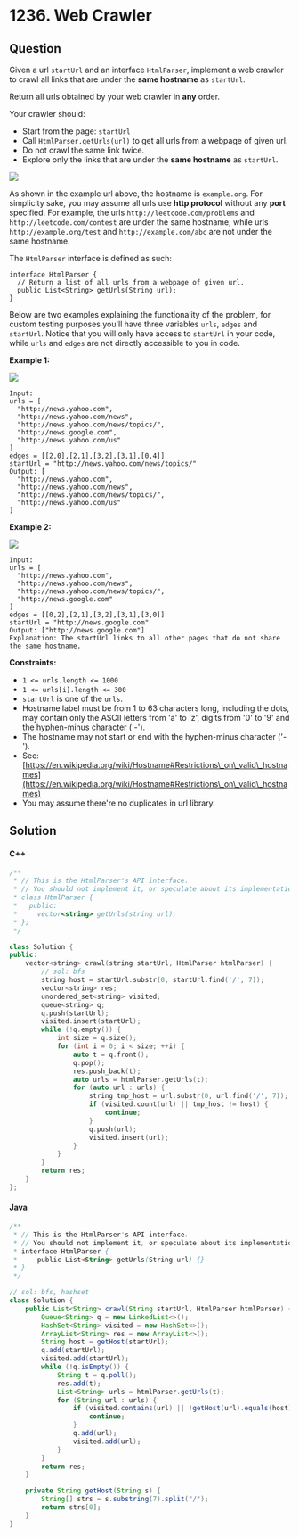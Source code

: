 # 1236. Web Crawler

## Question

Given a url `startUrl` and an interface `HtmlParser`, implement a web crawler to crawl all links that are under the **same hostname** as `startUrl`.

Return all urls obtained by your web crawler in **any** order.

Your crawler should:

* Start from the page: `startUrl`
* Call `HtmlParser.getUrls(url)` to get all urls from a webpage of given url.
* Do not crawl the same link twice.
* Explore only the links that are under the **same hostname** as `startUrl`.

![](https://assets.leetcode.com/uploads/2019/08/13/urlhostname.png)

As shown in the example url above, the hostname is `example.org`. For simplicity sake, you may assume all urls use **http protocol** without any **port** specified. For example, the urls `http://leetcode.com/problems` and `http://leetcode.com/contest` are under the same hostname, while urls `http://example.org/test` and `http://example.com/abc` are not under the same hostname.

The `HtmlParser` interface is defined as such:

```
interface HtmlParser {
  // Return a list of all urls from a webpage of given url.
  public List<String> getUrls(String url);
}
```

Below are two examples explaining the functionality of the problem, for custom testing purposes you'll have three variables `urls`, `edges` and `startUrl`. Notice that you will only have access to `startUrl` in your code, while `urls` and `edges` are not directly accessible to you in code.

**Example 1:**

![](https://assets.leetcode.com/uploads/2019/10/23/sample\_2\_1497.png)

```
Input:
urls = [
  "http://news.yahoo.com",
  "http://news.yahoo.com/news",
  "http://news.yahoo.com/news/topics/",
  "http://news.google.com",
  "http://news.yahoo.com/us"
]
edges = [[2,0],[2,1],[3,2],[3,1],[0,4]]
startUrl = "http://news.yahoo.com/news/topics/"
Output: [
  "http://news.yahoo.com",
  "http://news.yahoo.com/news",
  "http://news.yahoo.com/news/topics/",
  "http://news.yahoo.com/us"
]
```

**Example 2:**

![](https://assets.leetcode.com/uploads/2019/10/23/sample\_3\_1497.png)

```
Input: 
urls = [
  "http://news.yahoo.com",
  "http://news.yahoo.com/news",
  "http://news.yahoo.com/news/topics/",
  "http://news.google.com"
]
edges = [[0,2],[2,1],[3,2],[3,1],[3,0]]
startUrl = "http://news.google.com"
Output: ["http://news.google.com"]
Explanation: The startUrl links to all other pages that do not share the same hostname.
```

**Constraints:**

* `1 <= urls.length <= 1000`
* `1 <= urls[i].length <= 300`
* `startUrl` is one of the `urls`.
* Hostname label must be from 1 to 63 characters long, including the dots, may contain only the ASCII letters from 'a' to 'z', digits from '0' to '9' and the hyphen-minus character ('-').
* The hostname may not start or end with the hyphen-minus character ('-').
* See: [https://en.wikipedia.org/wiki/Hostname#Restrictions\_on\_valid\_hostnames](https://en.wikipedia.org/wiki/Hostname#Restrictions\_on\_valid\_hostnames)
* You may assume there're no duplicates in url library.

## Solution

#### C++

```cpp
/**
 * // This is the HtmlParser's API interface.
 * // You should not implement it, or speculate about its implementation
 * class HtmlParser {
 *   public:
 *     vector<string> getUrls(string url);
 * };
 */

class Solution {
public:
    vector<string> crawl(string startUrl, HtmlParser htmlParser) {
        // sol: bfs
        string host = startUrl.substr(0, startUrl.find('/', 7));
        vector<string> res;
        unordered_set<string> visited;
        queue<string> q;
        q.push(startUrl);
        visited.insert(startUrl);
        while (!q.empty()) {
            int size = q.size();
            for (int i = 0; i < size; ++i) {
                auto t = q.front();
                q.pop();
                res.push_back(t);
                auto urls = htmlParser.getUrls(t);
                for (auto url : urls) {
                    string tmp_host = url.substr(0, url.find('/', 7));
                    if (visited.count(url) || tmp_host != host) {
                        continue;
                    }
                    q.push(url);
                    visited.insert(url);
                }
            }
        }
        return res;
    }
};
```

#### Java

```java
/**
 * // This is the HtmlParser's API interface.
 * // You should not implement it, or speculate about its implementation
 * interface HtmlParser {
 *     public List<String> getUrls(String url) {}
 * }
 */

// sol: bfs, hashset
class Solution {
    public List<String> crawl(String startUrl, HtmlParser htmlParser) {
        Queue<String> q = new LinkedList<>();
        HashSet<String> visited = new HashSet<>();
        ArrayList<String> res = new ArrayList<>();
        String host = getHost(startUrl);
        q.add(startUrl);
        visited.add(startUrl);
        while (!q.isEmpty()) {
            String t = q.poll();
            res.add(t);
            List<String> urls = htmlParser.getUrls(t);
            for (String url : urls) {
                if (visited.contains(url) || !getHost(url).equals(host)) {
                    continue;
                }
                q.add(url);
                visited.add(url);
            }
        }
        return res;
    }

    private String getHost(String s) {
        String[] strs = s.substring(7).split("/");
        return strs[0];
    }
}
```
